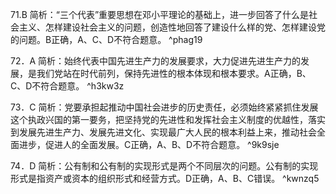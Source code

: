 71.B
简析：“三个代表”重要思想在邓小平理论的基础上，进一步回答了什么是社会主义、怎样建设社会主义的问题，创造性地回答了建设什么样的党、怎样建设党的问题。B正确，A、C、D不符合题意。 ^phag19

72．A
简析：始终代表中国先进生产力的发展要求，大力促进先进生产力的发展，是我们党站在时代前列，保持先进性的根本体现和根本要求。A正确，B、C、D不符合题意。 ^h3kw3z

73．C
简析：党要承担起推动中国社会进步的历史责任，必须始终紧紧抓住发展这个执政兴国的第一要务，把坚持党的先进性和发挥社会主义制度的优越性，落实到发展先进生产力、发展先进文化、实现最广大人民的根本利益上来，推动社会全面进步，促进人的全面发展。C正确，A、B、D不符合题意。 ^9k9sje

74．D
简析：公有制和公有制的实现形式是两个不同层次的问题。公有制的实现形式是指资产或资本的组织形式和经营方式。D正确，A、B、C错误。 ^kwnzq5